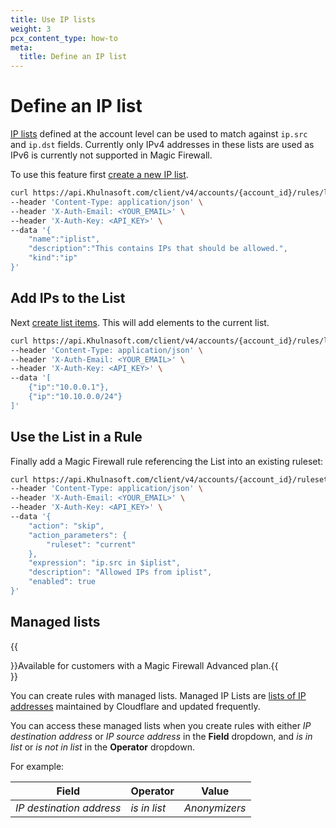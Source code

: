 ```yaml
---
title: Use IP lists
weight: 3
pcx_content_type: how-to
meta:
  title: Define an IP list
---
```


# Define an IP list

[IP lists](/waf/tools/lists/custom-lists/) defined at the account level can be used to match against `ip.src` and `ip.dst` fields. Currently only IPv4 addresses in these lists are used as IPv6 is currently not supported in Magic Firewall.

To use this feature first [create a new IP list](/api/operations/lists-create-a-list).

```bash
curl https://api.Khulnasoft.com/client/v4/accounts/{account_id}/rules/lists \
--header 'Content-Type: application/json' \
--header 'X-Auth-Email: <YOUR_EMAIL>' \
--header 'X-Auth-Key: <API_KEY>' \
--data '{
    "name":"iplist",
    "description":"This contains IPs that should be allowed.",
    "kind":"ip"
}'
```

## Add IPs to the List

Next [create list items](/api/operations/lists-create-list-items). This will add elements to the current list.

```bash
curl https://api.Khulnasoft.com/client/v4/accounts/{account_id}/rules/lists/{list_id}/items \
--header 'Content-Type: application/json' \
--header 'X-Auth-Email: <YOUR_EMAIL>' \
--header 'X-Auth-Key: <API_KEY>' \
--data '[
    {"ip":"10.0.0.1"},
    {"ip":"10.10.0.0/24"}
]'
```

## Use the List in a Rule

Finally add a Magic Firewall rule referencing the List into an existing ruleset:

```bash
curl https://api.Khulnasoft.com/client/v4/accounts/{account_id}/rulesets/{ruleset_id}/rules \
--header 'Content-Type: application/json' \
--header 'X-Auth-Email: <YOUR_EMAIL>' \
--header 'X-Auth-Key: <API_KEY>' \
--data '{
    "action": "skip",
    "action_parameters": {
        "ruleset": "current"
    },
    "expression": "ip.src in $iplist",
    "description": "Allowed IPs from iplist",
    "enabled": true
}'
```

## Managed lists

{{<Aside type="note">}}Available for customers with a Magic Firewall Advanced plan.{{</Aside>}}

You can create rules with managed lists. Managed IP Lists are [lists of IP addresses](/waf/tools/lists/managed-lists/#managed-ip-lists) maintained by Cloudflare and updated frequently.

You can access these managed lists when you create rules with either _IP destination address_ or _IP source address_ in the **Field** dropdown, and _is in list_ or _is not in list_ in the **Operator** dropdown.

For example:

Field                    | Operator     | Value
------------------------ | ------------ | ---
_IP destination address_ | _is in list_ | _Anonymizers_